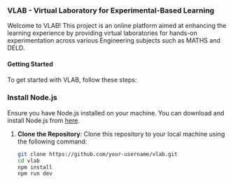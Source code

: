 ### VLAB - Virtual Laboratory for Experimental-Based Learning

Welcome to VLAB! This project is an online platform aimed at enhancing the learning experience by providing virtual laboratories for hands-on experimentation across various Engineering subjects such as MATHS and DELD.

#### Getting Started

To get started with VLAB, follow these steps:

### Install Node.js

Ensure you have Node.js installed on your machine. You can download and install Node.js from [here](https://nodejs.org/).

1. **Clone the Repository**: Clone this repository to your local machine using the following command:

   ```bash
   git clone https://github.com/your-username/vlab.git
   cd vlab
   npm install
   npm run dev
   ```
